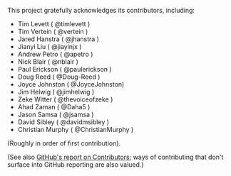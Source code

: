This project gratefully acknowledges its contributors, including:

+ Tim Levett ( @timlevett )
+ Tim Vertein ( @vertein )
+ Jared Hanstra ( @jhanstra )
+ Jianyi Liu ( @jiayinjx )
+ Andrew Petro ( @apetro )
+ Nick Blair ( @nblair )
+ Paul Erickson ( @paulerickson )
+ Doug Reed ( @Doug-Reed )
+ Joyce Johnston ( @JoyceJohnston)
+ Jim Helwig ( @jimhelwig )
+ Zeke Witter ( @thevoiceofzeke )
+ Ahad Zaman ( @Daha5 )
+ Jason Samsa ( @jsamsa )
+ David Sibley ( @davidmsibley )
+ Christian Murphy ( @ChristianMurphy )

(Roughly in order of first contribution).

(See also [GitHub's report on Contributors][]; ways of contributing that don't surface into GitHub reporting are also valued.)

[GitHub's report on Contributors]: github.com/UW-Madison-DoIT/uw-frame/graphs/contributors
